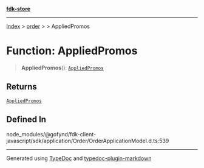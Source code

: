 [**fdk-store**](../../../README.md)
***

[Index](../../../API.md) > [order](../../README.md) > [<internal>](../README.md) > AppliedPromos

# Function: AppliedPromos

> **AppliedPromos**(): [`AppliedPromos`](../type-aliases/type-alias.AppliedPromos.md)

## Returns

[`AppliedPromos`](../type-aliases/type-alias.AppliedPromos.md)

## Defined In

node\_modules/@gofynd/fdk-client-javascript/sdk/application/Order/OrderApplicationModel.d.ts:539

***
Generated using [TypeDoc](https://typedoc.org/) and [typedoc-plugin-markdown](https://www.npmjs.com/package/typedoc-plugin-markdown)
